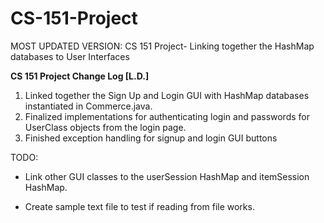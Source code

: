 # CS-151-Project
MOST UPDATED VERSION: CS 151 Project- Linking together the HashMap databases to User Interfaces

**CS 151 Project Change Log [L.D.]**

1. Linked together the Sign Up and Login GUI with HashMap databases instantiated in Commerce.java. 
2. Finalized implementations for authenticating login and passwords for UserClass objects from the login page.
3. Finished exception handling for signup and login GUI buttons 

TODO:

- Link other GUI classes to the userSession HashMap and itemSession HashMap.

- Create sample text file to test if reading from file works. 
